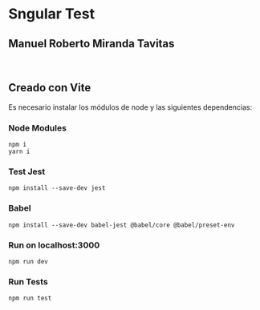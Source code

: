 # Sngular Test
## Manuel Roberto Miranda Tavitas

<br/>

## Creado con Vite
Es necesario instalar los módulos de node y las siguientes dependencias:

### Node Modules
    npm i
    yarn i

### Test Jest
    npm install --save-dev jest

### Babel
    npm install --save-dev babel-jest @babel/core @babel/preset-env

### Run on localhost:3000
    npm run dev

### Run Tests
    npm run test
